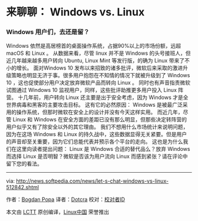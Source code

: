 来聊聊： Windows vs. Linux
============================================================

### Windows 用户们，去还是留？

Windows 依然是高居榜首的桌面操作系统，占据90%以上的市场份额，远超 macOS 和 Linux 。
从数据来看，尽管 linux 并不是 Windows 的头号接班人，但近几年越来越多用户转向 Ubuntu, Linux Mint 等发行版，的确为 Linux 带来了不小的增长。
面对Windows 10 发布以来招致的诸多批评，微软后来采取的激进升级策略也明显无济于事。很多用户抱怨在不知情的情况下就被升级到了 Windows 10 ，这也促使部分用户决定放弃微软产品而转向 Linux 。
同时也有声音指责微软试图通过 Windows 10 监视用户，同样，这些批评助推更多用户投入 Linux 阵营。
十几年前，用户转向 Linux 还主要是出于安全考虑，因为 Windows 才是全世界病毒和黑客的主要攻击目标。
这有它的必然原因： Windows 是被最广泛采用的操作系统，但那时微软在安全上的设计并没有今天这样实用。
而近几年，尽管 Linux 和 Windows 在安全方面的差距已没有那么明显，但那些决定转阵营的用户似乎又有了除安全以外的其它理由。
我们不想用什么市场统计来说明问题，因为在这场 Windows 和 Linux 的持久战中，这些数据显得无关紧要。但是用户的声音却至关重要，因为它们总能代表并预示各个平台的走向。
这也是为什么我们在这里向读者提出问题： Linux 是 Windows 合适的替代品么？放弃 Windows 而选择 Linux 是否明智？微软是否该为用户流向 Linux 而感到紧张？请在评论中留下您的看法。

--------------------------------------------------------------------------------

via: http://news.softpedia.com/news/let-s-chat-windows-vs-linux-512842.shtml

作者：[Bogdan Popa][a]
译者：[Dotcra](https://github.com/Dotcra)
校对：[校对者ID](https://github.com/校对者ID)

本文由 [LCTT](https://github.com/LCTT/TranslateProject) 原创编译，[Linux中国](https://linux.cn/) 荣誉推出

[a]:http://news.softpedia.com/editors/browse/bogdan-popa
[1]:http://news.softpedia.com/editors/browse/bogdan-popa
[2]:http://news.softpedia.com/news/let-s-chat-windows-vs-linux-512842.shtml#
[3]:https://share.flipboard.com/bookmarklet/popout?v=2&title=Let%E2%80%99s+Chat%3A+Windows+vs.+Linux&url=http%3A%2F%2Fnews.softpedia.com%2Fnews%2Flet-s-chat-windows-vs-linux-512842.shtml&t=1487122876&utm_campaign=widgets&utm_medium=web&utm_source=flipit&utm_content=news.softpedia.com
[4]:http://news.softpedia.com/news/let-s-chat-windows-vs-linux-512842.shtml#
[5]:http://twitter.com/intent/tweet?related=softpedia&via=bgdftw&text=Let%E2%80%99s+Chat%3A+Windows+vs.+Linux&url=http%3A%2F%2Fnews.softpedia.com%2Fnews%2Flet-s-chat-windows-vs-linux-512842.shtml
[6]:https://plus.google.com/share?url=http://news.softpedia.com/news/let-s-chat-windows-vs-linux-512842.shtml
[7]:https://twitter.com/intent/follow?screen_name=bgdftw

